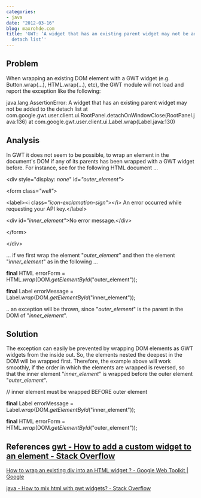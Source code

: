 ```yaml
---
categories:
- java
date: "2012-03-16"
blog: maxrohde.com
title: 'GWT: ‘A widget that has an existing parent widget may not be added to the
  detach list’'
---
```


## Problem

When wrapping an existing DOM element with a GWT widget (e.g. Button.wrap(…), HTML.wrap(…), etc), the GWT module will not load and report the exception like the following:

java.lang.AssertionError: A widget that has an existing parent widget may not be added to the detach list at com.google.gwt.user.client.ui.RootPanel.detachOnWindowClose(RootPanel.java:136) at com.google.gwt.user.client.ui.Label.wrap(Label.java:130)

## Analysis

In GWT it does not seem to be possible, to wrap an element in the document's DOM if any of its parents has been wrapped with a GWT widget before. For instance, see for the following HTML document …

<div style\="display: _none_" id\=_"outer\_element"_\>

<form class\=_"well"_\>

<label\><i class\=_"icon-exclamation-sign"_\></i\> An error occurred while requesting your API key.</label\>

<div id\=_"inner_element"_\>No error message.</div\>

</form\>

</div\>

… if we first wrap the element "_outer_element_" and then the element "_inner_element_" as in the following …

**final** HTML errorForm = HTML._wrap_(DOM._getElementById_("outer_element"));

**final** Label errorMessage = Label._wrap_(DOM._getElementById_("inner_element"));

.. an exception will be thrown, since "_outer_element_" is the parent in the DOM of "_inner_element_".

## Solution

The exception can easily be prevented by wrapping DOM elements as GWT widgets from the inside out. So, the elements nested the deepest in the DOM will be wrapped first. Therefore, the example above will work smoothly, if the order in which the elements are wrapped is reversed, so that the inner element "_inner_element_" is wrapped before the outer element "_outer_element_".

// inner element must be wrapped BEFORE outer element

**final** Label errorMessage = Label._wrap_(DOM._getElementById_("inner_element"));

**final** HTML errorForm = HTML._wrap_(DOM._getElementById_("outer_element"));

## References [gwt - How to add a custom widget to an element - Stack Overflow](http://stackoverflow.com/questions/6183181/how-to-add-a-custom-widget-to-an-element)

[How to wrap an existing div into an HTML widget ? - Google Web Toolkit | Google](http://groups.google.com/group/google-web-toolkit/browse_thread/thread/62ed8f0f9221eb2b 'How to wrap an existing div into an HTML widget ? - Google Web Toolkit | Google Groups')

[java - How to mix html with gwt widgets? - Stack Overflow](http://stackoverflow.com/questions/3685680/how-to-mix-html-with-gwt-widgets 'java - How to mix html with gwt widgets? - Stack Overflow')